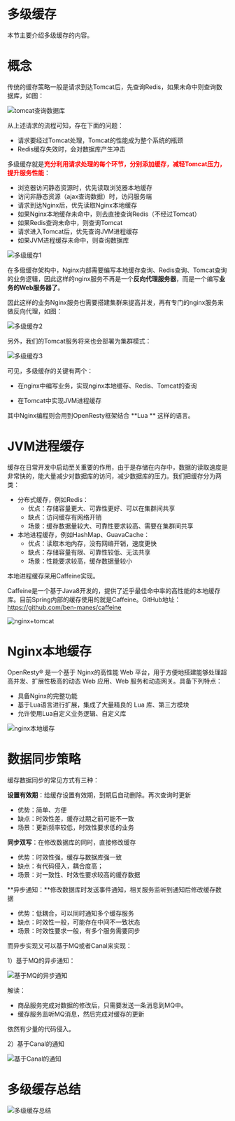 # 多级缓存

本节主要介绍多级缓存的内容。

# 概念

传统的缓存策略一般是请求到达Tomcat后，先查询Redis，如果未命中则查询数据库，如图：

![tomcat查询数据库](/_images/micro-services/frame/多级缓存/tomcat查询数据库.png)

从上述请求的流程可知，存在下面的问题：

* 请求要经过Tomcat处理，Tomcat的性能成为整个系统的瓶颈
* Redis缓存失效时，会对数据库产生冲击

多级缓存就是<font color='red'>**充分利用请求处理的每个环节，分别添加缓存，减轻Tomcat压力，提升服务性能**</font>：

- 浏览器访问静态资源时，优先读取浏览器本地缓存
- 访问非静态资源（ajax查询数据）时，访问服务端
- 请求到达Nginx后，优先读取Nginx本地缓存
- 如果Nginx本地缓存未命中，则去直接查询Redis（不经过Tomcat）
- 如果Redis查询未命中，则查询Tomcat
- 请求进入Tomcat后，优先查询JVM进程缓存
- 如果JVM进程缓存未命中，则查询数据库

![多级缓存1](/_images/micro-services/frame/多级缓存/多级缓存1.png)

在多级缓存架构中，Nginx内部需要编写本地缓存查询、Redis查询、Tomcat查询的业务逻辑，因此这样的nginx服务不再是一个**反向代理服务器**，而是一个编写**业务的Web服务器了**。

因此这样的业务Nginx服务也需要搭建集群来提高并发，再有专门的nginx服务来做反向代理，如图：

![多级缓存2](/_images/micro-services/frame/多级缓存/多级缓存2.png)

另外，我们的Tomcat服务将来也会部署为集群模式：

![多级缓存3](/_images/micro-services/frame/多级缓存/多级缓存3.png)

可见，多级缓存的关键有两个：

- 在nginx中编写业务，实现nginx本地缓存、Redis、Tomcat的查询

- 在Tomcat中实现JVM进程缓存

其中Nginx编程则会用到OpenResty框架结合 **Lua ** 这样的语言。

# JVM进程缓存

缓存在日常开发中启动至关重要的作用，由于是存储在内存中，数据的读取速度是非常快的，能大量减少对数据库的访问，减少数据库的压力。我们把缓存分为两类：

* 分布式缓存，例如Redis：
    * 优点：存储容量更大、可靠性更好、可以在集群间共享
    * 缺点：访问缓存有网络开销
    * 场景：缓存数据量较大、可靠性要求较高、需要在集群间共享
* 本地进程缓存，例如HashMap、GuavaCache：
    * 优点：读取本地内存，没有网络开销，速度更快
    * 缺点：存储容量有限、可靠性较低、无法共享
    * 场景：性能要求较高，缓存数据量较小

本地进程缓存采用Caffeine实现。

Caffeine是一个基于Java8开发的，提供了近乎最佳命中率的高性能的本地缓存库。目前Spring内部的缓存使用的就是Caffeine。GitHub地址：https://github.com/ben-manes/caffeine

![nginx+tomcat](/_images/micro-services/frame/多级缓存/nginx+tomcat.png)

# Nginx本地缓存

OpenResty® 是一个基于 Nginx的高性能 Web 平台，用于方便地搭建能够处理超高并发、扩展性极高的动态 Web 应用、Web 服务和动态网关。具备下列特点：

* 具备Nginx的完整功能
* 基于Lua语言进行扩展，集成了大量精良的 Lua 库、第三方模块
* 允许使用Lua自定义业务逻辑、自定义库

![nginx本地缓存](/_images/micro-services/frame/多级缓存/nginx本地缓存.png)

# 数据同步策略

缓存数据同步的常见方式有三种：

**设置有效期**：给缓存设置有效期，到期后自动删除。再次查询时更新

- 优势：简单、方便
- 缺点：时效性差，缓存过期之前可能不一致
- 场景：更新频率较低，时效性要求低的业务

**同步双写**：在修改数据库的同时，直接修改缓存

- 优势：时效性强，缓存与数据库强一致
- 缺点：有代码侵入，耦合度高；
- 场景：对一致性、时效性要求较高的缓存数据

**异步通知：**修改数据库时发送事件通知，相关服务监听到通知后修改缓存数据

- 优势：低耦合，可以同时通知多个缓存服务
- 缺点：时效性一般，可能存在中间不一致状态
- 场景：时效性要求一般，有多个服务需要同步

而异步实现又可以基于MQ或者Canal来实现：

1）基于MQ的异步通知：

![基于MQ的异步通知](/_images/micro-services/frame/多级缓存/基于MQ的异步通知.png)

解读：

- 商品服务完成对数据的修改后，只需要发送一条消息到MQ中。
- 缓存服务监听MQ消息，然后完成对缓存的更新

依然有少量的代码侵入。



2）基于Canal的通知

![基于Canal的通知](/_images/micro-services/frame/多级缓存/基于Canal的通知.png)

# 多级缓存总结

![多级缓存总结](/_images/micro-services/frame/多级缓存/多级缓存总结.png)